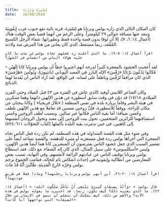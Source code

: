 ```yaml
---
title:  لِسْتِرَةَ وَدَرْبَةَ
date:   16/08/2018
---
```


كان المكان التالي الذي زاره بولس وبرنابا هو لِسْتِرَةَ، قرية نائية تقع جنوب غرب إِيقُونِيَةَ وتبعد عنها مسافة حوالي ٢٩ كيلومتراً. وعلى الرغم من أنهما قضيا بعض الوقت هناك (أعمال ١٤: ٦، ٧)، إلا أن لوقا يدون قصة واحدة فقط وتطوراتها: شفاء الرجل الكسيح المُقْعَد، ربما مستعط، الذي كان يعاني من هذا المرض منذ ولادته.

`اقرأ أعمال ١٤: ٥-١٩. ما الذي أعلنه رد فعلهم تجاه بولس عن مدى ما كان عليه هؤلاء الناس من انغماس في الجهل؟`

لقد أُعجبت الحشود بالمعجزة كثيراً لدرجة أنهم اعتبروا خطأً أن بولس وبرنابا كانا إِلَهَيْنِ – فَكَانُوا يَدْعُونَ بَرْنَابَا «زَفْسَ» الإله البارز في المعبد اليوناني (بانثيون)، وَبُولُسَ «هَرْمَسَ» الذي كان مرافقاً لزَفْسَ وناطقاً على لسانه. في الواقع، لقد أراد الناس أن يُقدما لهما الذبائح.

وكان الشاعر اللاتيني أوفيد (الذي عاش في الفترة من ٤٣ قبل الميلاد وحتى القرن الميلادي ١٧/١٨) قد دوّن في وقت سابق أسطورة عن هذين الإلهين ذاتهما وهما متنكرين في هيئة البشر وقاما بزيارة بلدة في نفس المنطقة ( «تلال فريجيا» ) وكانا يبحثان عن مكان للراحة. ووفقاً للأسطورة، فإنَّ زوجين مسنين قد تعاملا مع هذين الإلهين بلطف وحُسن ضيافة؛ أما بقية الناس فكانوا غير مبالين. وبسبب لطف الزوجين وحُسن استضافتهما للزائرين المتخفيين، تحول بيت الزوجين إلى معبد وتحول الزوجان أنفسهما إلى كاهنين، في حين تدمرت بقية البلدة بأكملها (كتاب التحوّلات ٦١١-٧٢٤).

وفي ضوء مثل هذه القصة المتداولة في هذه المنطقة، لم تكن ردة فعل الناس تجاه المعجزة التي أجراها بولس ردة فعل مستغرَبة أو مثيرة للدهشة. والقصة تساعد أيضاً على تفسير السبب الذي جعل حشود الناس يفترضون أن المبشرين كانا هما أيضاً هذين الإلهين، وليس «أسكليبيوس» على سبيل المثال، الذي كان إله الشفاء. مع ذلك، فقد استطاع بولس وبرنابا توقيف الناس عن عبادتهم الزائفة لأنفسهم. وفي النهاية، تسبب بعض المعارضين من أنطاكية وإيقونية في إحداث انعكاس تام للحالة، فقامت الجموع برجم بولس وَجَرّه خَارِجَ الْمَدِينَةِ، ظَانِّينَ أَنَّهُ قَدْ مَاتَ.

`اقرأ أعمال ١٤: ٢٠-٢٦. أين أنهى بولس وبرنابا رحلتهما؟ وماذا فعلا في طريق عودتهما؟`

`قال بولس: « ‹وَأَنَّهُ بِضِيقَاتٍ كَثِيرَةٍ يَنْبَغِي أَنْ نَدْخُلَ مَلَكُوتَ اللهِ› » (أعمال ١٤: ٢٢). ما الذي يعنيه ذلك؟ كيف تكون، ربما، قد اختبرت ما يقوله بولس في هذه الآية؟ والأهم من ذلك، كيف يمكنك أن تتعلم أن تنمو في الإيمان من خلال «الضيقات» التي تواجهها أياً كانت؟`